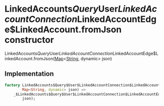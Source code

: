 


# LinkedAccounts$Query$User$LinkedAccountConnection$LinkedAccountEdge$LinkedAccount.fromJson constructor







LinkedAccounts$Query$User$LinkedAccountConnection$LinkedAccountEdge$LinkedAccount.fromJson([Map](https://api.dart.dev/stable/2.12.3/dart-core/Map-class.html)&lt;[String](https://api.dart.dev/stable/2.12.3/dart-core/String-class.html), dynamic> json)





## Implementation

```dart
factory LinkedAccounts$Query$User$LinkedAccountConnection$LinkedAccountEdge$LinkedAccount.fromJson(
        Map<String, dynamic> json) =>
    _$LinkedAccounts$Query$User$LinkedAccountConnection$LinkedAccountEdge$LinkedAccountFromJson(
        json);
```







